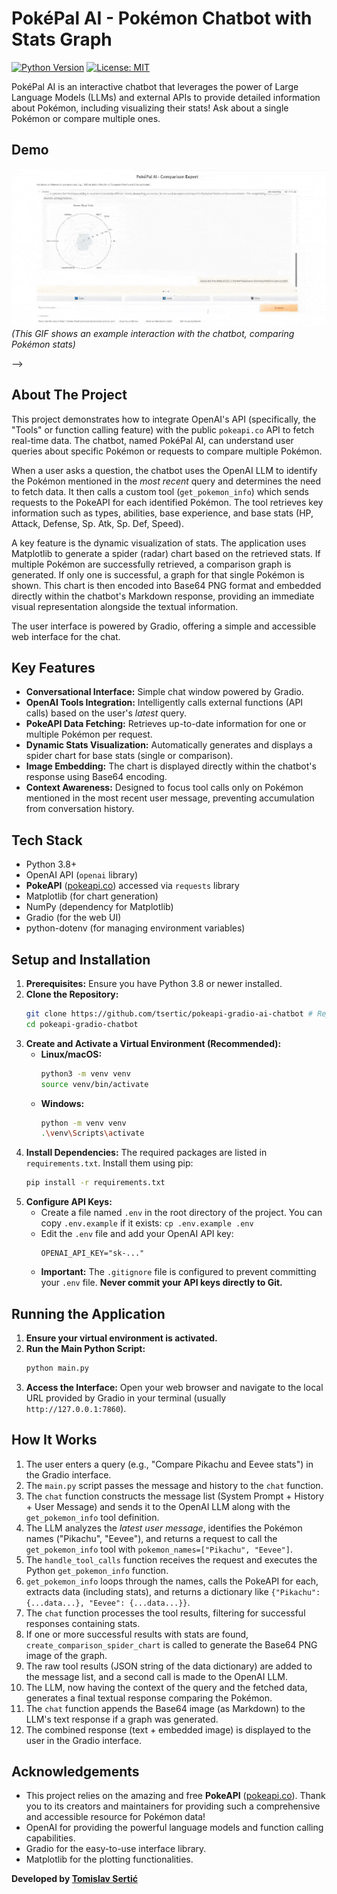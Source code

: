 # PokéPal AI - Pokémon Chatbot with Stats Graph

[![Python Version](https://img.shields.io/badge/Python-3.8+-blue.svg)](https://www.python.org/)
[![License: MIT](https://img.shields.io/badge/License-MIT-yellow.svg)](https://opensource.org/licenses/MIT)

<!-- [![Hugging Face Spaces](https://img.shields.io/badge/%F0%9F%A4%97%20Hugging%20Face-Spaces-blue)](YOUR_GRADIO_SPACE_URL_HERE)  --><!-- Replace with your actual Gradio Space URL if deployed -->

PokéPal AI is an interactive chatbot that leverages the power of Large Language Models (LLMs) and external APIs to provide detailed information about Pokémon, including visualizing their stats! Ask about a single Pokémon or compare multiple ones.

## Demo

![PokéPal AI Demo](./preview.gif)
_(This GIF shows an example interaction with the chatbot, comparing Pokémon stats)_

<!-- **Try it live:** [PokéPal AI on Gradio Spaces](YOUR_GRADIO_SPACE_URL_HERE) <!-- Replace with your actual Gradio Space URL if deployed --> -->

## About The Project

This project demonstrates how to integrate OpenAI's API (specifically, the "Tools" or function calling feature) with the public `pokeapi.co` API to fetch real-time data. The chatbot, named PokéPal AI, can understand user queries about specific Pokémon or requests to compare multiple Pokémon.

When a user asks a question, the chatbot uses the OpenAI LLM to identify the Pokémon mentioned in the _most recent_ query and determines the need to fetch data. It then calls a custom tool (`get_pokemon_info`) which sends requests to the PokeAPI for each identified Pokémon. The tool retrieves key information such as types, abilities, base experience, and base stats (HP, Attack, Defense, Sp. Atk, Sp. Def, Speed).

A key feature is the dynamic visualization of stats. The application uses Matplotlib to generate a spider (radar) chart based on the retrieved stats. If multiple Pokémon are successfully retrieved, a comparison graph is generated. If only one is successful, a graph for that single Pokémon is shown. This chart is then encoded into Base64 PNG format and embedded directly within the chatbot's Markdown response, providing an immediate visual representation alongside the textual information.

The user interface is powered by Gradio, offering a simple and accessible web interface for the chat.

## Key Features

- **Conversational Interface:** Simple chat window powered by Gradio.
- **OpenAI Tools Integration:** Intelligently calls external functions (API calls) based on the user's _latest_ query.
- **PokeAPI Data Fetching:** Retrieves up-to-date information for one or multiple Pokémon per request.
- **Dynamic Stats Visualization:** Automatically generates and displays a spider chart for base stats (single or comparison).
- **Image Embedding:** The chart is displayed directly within the chatbot's response using Base64 encoding.
- **Context Awareness:** Designed to focus tool calls only on Pokémon mentioned in the most recent user message, preventing accumulation from conversation history.

## Tech Stack

- Python 3.8+
- OpenAI API (`openai` library)
- **PokeAPI** ([pokeapi.co](https://pokeapi.co/)) accessed via `requests` library
- Matplotlib (for chart generation)
- NumPy (dependency for Matplotlib)
- Gradio (for the web UI)
- python-dotenv (for managing environment variables)

## Setup and Installation

1.  **Prerequisites:** Ensure you have Python 3.8 or newer installed.
2.  **Clone the Repository:**
    ```bash
    git clone https://github.com/tsertic/pokeapi-gradio-ai-chatbot # Replace YOUR_USERNAME and repo name if different
    cd pokeapi-gradio-chatbot
    ```
3.  **Create and Activate a Virtual Environment (Recommended):**
    - **Linux/macOS:**
      ```bash
      python3 -m venv venv
      source venv/bin/activate
      ```
    - **Windows:**
      ```bash
      python -m venv venv
      .\venv\Scripts\activate
      ```
4.  **Install Dependencies:**
    The required packages are listed in `requirements.txt`. Install them using pip:
    ```bash
    pip install -r requirements.txt
    ```
5.  **Configure API Keys:**
    - Create a file named `.env` in the root directory of the project. You can copy `.env.example` if it exists: `cp .env.example .env`
    - Edit the `.env` file and add your OpenAI API key:
      ```dotenv
      OPENAI_API_KEY="sk-..."
      ```
    - **Important:** The `.gitignore` file is configured to prevent committing your `.env` file. **Never commit your API keys directly to Git.**

## Running the Application

1.  **Ensure your virtual environment is activated.**
2.  **Run the Main Python Script:**
    ```bash
    python main.py
    ```
3.  **Access the Interface:**
    Open your web browser and navigate to the local URL provided by Gradio in your terminal (usually `http://127.0.0.1:7860`).

## How It Works

1.  The user enters a query (e.g., "Compare Pikachu and Eevee stats") in the Gradio interface.
2.  The `main.py` script passes the message and history to the `chat` function.
3.  The `chat` function constructs the message list (System Prompt + History + User Message) and sends it to the OpenAI LLM along with the `get_pokemon_info` tool definition.
4.  The LLM analyzes the _latest user message_, identifies the Pokémon names ("Pikachu", "Eevee"), and returns a request to call the `get_pokemon_info` tool with `pokemon_names=["Pikachu", "Eevee"]`.
5.  The `handle_tool_calls` function receives the request and executes the Python `get_pokemon_info` function.
6.  `get_pokemon_info` loops through the names, calls the PokeAPI for each, extracts data (including stats), and returns a dictionary like `{"Pikachu": {...data...}, "Eevee": {...data...}}`.
7.  The `chat` function processes the tool results, filtering for successful responses containing stats.
8.  If one or more successful results with stats are found, `create_comparison_spider_chart` is called to generate the Base64 PNG image of the graph.
9.  The raw tool results (JSON string of the data dictionary) are added to the message list, and a second call is made to the OpenAI LLM.
10. The LLM, now having the context of the query and the fetched data, generates a final textual response comparing the Pokémon.
11. The `chat` function appends the Base64 image (as Markdown) to the LLM's text response if a graph was generated.
12. The combined response (text + embedded image) is displayed to the user in the Gradio interface.

## Acknowledgements

- This project relies on the amazing and free **PokeAPI** ([pokeapi.co](https://pokeapi.co/)). Thank you to its creators and maintainers for providing such a comprehensive and accessible resource for Pokémon data!
- OpenAI for providing the powerful language models and function calling capabilities.
- Gradio for the easy-to-use interface library.
- Matplotlib for the plotting functionalities.

**Developed by [Tomislav Sertić](https://tsertic.dev)**
